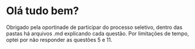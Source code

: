 # Olá tudo bem?

Obrigado pela oportinade de participar do processo seletivo, dentro das pastas há arquivos .md explicando cada questão. Por limitações de tempo, optei por não responder as questões 5 e 11.